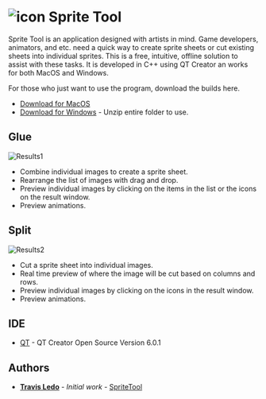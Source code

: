 # ![icon](/images/app_icon.ico?raw=true?"") Sprite Tool


 
Sprite Tool is an application designed with artists in mind. Game developers, animators, and etc. need a quick way to create sprite sheets or cut existing sheets into individual sprites. This is a free, intuitive, offline solution to assist with these tasks. It is developed in C++ using QT Creator an works for both MacOS and Windows.


For those who just want to use the program, download the builds here. 
* [Download for MacOS](https://github.com/TravisLedo/SpriteTool/raw/main/builds/MacOS/Sprite%20Tool%20MacOS.zip)
* [Download for Windows](https://github.com/TravisLedo/SpriteTool/raw/main/builds/Windows/Sprite%20Tool%20Windows.zip) - Unzip entire folder to use.


## Glue
![Results1](/screenshots/glue.gif?raw=true?"")
- Combine individual images to create a sprite sheet. 
- Rearrange the list of images with drag and drop.
- Preview individual images by clicking on the items in the list or the icons on the result window.
- Preview animations.


## Split
![Results2](/screenshots/split.gif?raw=true?"")
- Cut a sprite sheet into individual images.
- Real time preview of where the image will be cut based on columns and rows.
- Preview individual images by clicking on the icons in the result window.
- Preview animations.

## IDE

* [QT](https://www.qt.io/product/development-tools) - QT Creator Open Source Version 6.0.1


## Authors

* **[Travis Ledo](https://travisledo.github.io)** - *Initial work* - [SpriteTool](https://github.com/TravisLedo)
